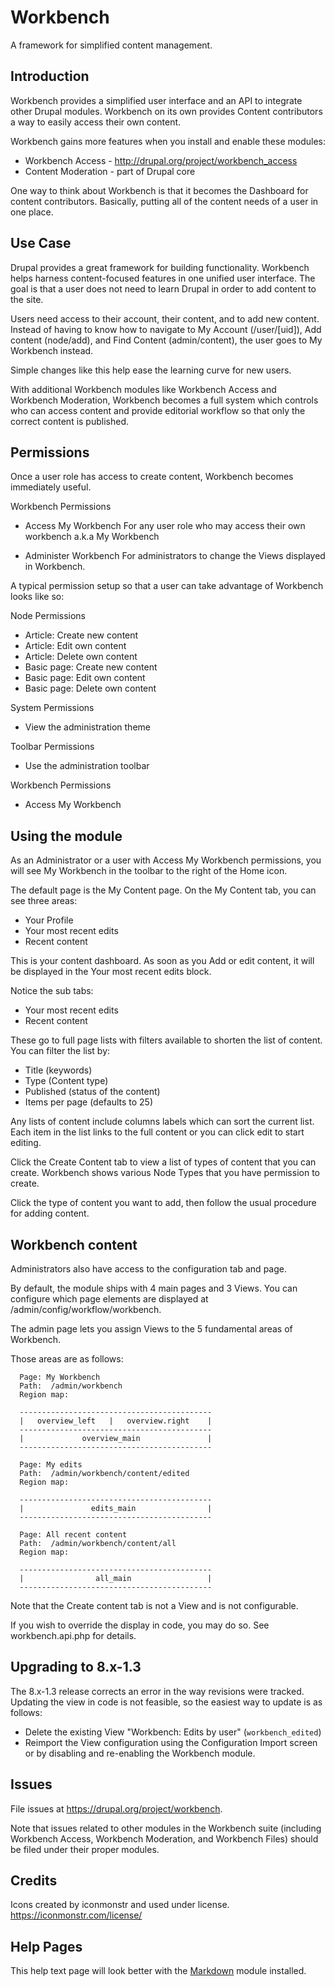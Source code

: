 Workbench
=========

A framework for simplified content management.

Introduction
----

Workbench provides a simplified user interface and an API to integrate other
Drupal modules.  Workbench on its own provides Content contributors a way to
easily access their own content.

Workbench gains more features when you install and enable these modules:

* Workbench Access - http://drupal.org/project/workbench_access
* Content Moderation - part of Drupal core

One way to think about Workbench is that it becomes the Dashboard for content
contributors.  Basically, putting all of the content needs of a user in one
place.


Use Case
----
Drupal provides a great framework for building functionality.  Workbench helps
harness content-focused features in one unified user interface.  The goal
is that a user does not need to learn Drupal in order to add content to the
site.

Users need access to their account, their content, and to add new content.
Instead of having to know how to navigate to My Account (/user/[uid]),
Add content (node/add), and Find Content (admin/content), the user goes to
My Workbench instead.

Simple changes like this help ease the learning curve for new users.

With additional Workbench modules like Workbench Access and Workbench
Moderation, Workbench becomes a full system which controls who can access
content and provide editorial workflow so that only the correct content is
published.


Permissions
----

Once a user role has access to create content, Workbench becomes
immediately useful.

Workbench Permissions

* Access My Workbench
  For any user role who may access their own workbench a.k.a My Workbench

* Administer Workbench
  For administrators to change the Views displayed in Workbench.

A typical permission setup so that a user can take advantage of Workbench
looks like so:

Node Permissions
* Article: Create new content
* Article: Edit own content
* Article: Delete own content
* Basic page: Create new content
* Basic page: Edit own content
* Basic page: Delete own content

System Permissions
* View the administration theme

Toolbar Permissions
* Use the administration toolbar

Workbench Permissions
* Access My Workbench


Using the module
----

As an Administrator or a user with Access My Workbench permissions, you will
see My Workbench in the toolbar to the right of the Home icon.

The default page is the My Content page. On the My Content tab, you can see
three areas:

* Your Profile
* Your most recent edits
* Recent content

This is your content dashboard.  As soon as you Add or edit content, it will
be displayed in the Your most recent edits block.

Notice the sub tabs:

 - Your most recent edits
 - Recent content

These go to full page lists with filters available to shorten the list of
content.  You can filter the list by:

 - Title (keywords)
 - Type (Content type)
 - Published (status of the content)
 - Items per page (defaults to 25)

Any lists of content include columns labels which can sort the current list.
Each item in the list links to the full content or you can click edit to
start editing.

Click the Create Content tab to view a list of types of content that you can
create.  Workbench shows various Node Types that you have permission to create.

Click the type of content you want to add, then follow the usual procedure for
adding content.

Workbench content
-----------------

Administrators also have access to the configuration tab and page.

By default, the module ships with 4 main pages and 3 Views. You can configure
which page elements are displayed at /admin/config/workflow/workbench.

The admin page lets you assign Views to the 5 fundamental areas of Workbench.

Those areas are as follows:

```
  Page: My Workbench
  Path:  /admin/workbench
  Region map:

  -------------------------------------------
  |   overview_left   |   overview.right    |
  -------------------------------------------
  |             overview_main               |
  -------------------------------------------

  Page: My edits
  Path:  /admin/workbench/content/edited
  Region map:

  -------------------------------------------
  |               edits_main                |
  -------------------------------------------

  Page: All recent content
  Path:  /admin/workbench/content/all
  Region map:

  -------------------------------------------
  |                all_main                 |
  -------------------------------------------

```

Note that the Create content tab is not a View and is not configurable.

If you wish to override the display in code, you may do so. See
workbench.api.php for details.

Upgrading to 8.x-1.3
------
The 8.x-1.3 release corrects an error in the way revisions were tracked.
Updating the view in code is not feasible, so the easiest way to update is as
follows:

* Delete the existing View
"Workbench: Edits by user" (`workbench_edited`)
* Reimport the View configuration using the Configuration Import
screen or by disabling and re-enabling the Workbench module.


Issues
------
File issues at https://drupal.org/project/workbench.

Note that issues related to other modules in the Workbench suite (including
Workbench Access, Workbench Moderation, and Workbench Files) should be filed
under their proper modules.

Credits
-------
Icons created by iconmonstr and used under license.
https://iconmonstr.com/license/

Help Pages
----------
This help text page will look better with the
[Markdown](https://drupal.org/project/markdown) module installed.
